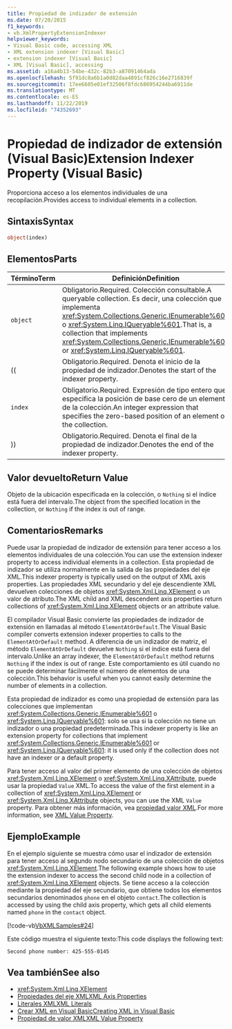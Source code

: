 ```yaml
---
title: Propiedad de indizador de extensión
ms.date: 07/20/2015
f1_keywords:
- vb.XmlPropertyExtensionIndexer
helpviewer_keywords:
- Visual Basic code, accessing XML
- XML extension indexer [Visual Basic]
- extension indexer [Visual Basic]
- XML [Visual Basic], accessing
ms.assetid: a16a4b13-54be-432c-82b3-a87091464ada
ms.openlocfilehash: 5f91dc8a6b1a0d82daa4891cf826c16e2716839f
ms.sourcegitcommit: 17ee6605e01ef32506f8fdc686954244ba6911de
ms.translationtype: MT
ms.contentlocale: es-ES
ms.lasthandoff: 11/22/2019
ms.locfileid: "74352693"
---
```

# <a name="extension-indexer-property-visual-basic"></a><span data-ttu-id="4aef2-102">Propiedad de indizador de extensión (Visual Basic)</span><span class="sxs-lookup"><span data-stu-id="4aef2-102">Extension Indexer Property (Visual Basic)</span></span>
<span data-ttu-id="4aef2-103">Proporciona acceso a los elementos individuales de una recopilación.</span><span class="sxs-lookup"><span data-stu-id="4aef2-103">Provides access to individual elements in a collection.</span></span>  
  
## <a name="syntax"></a><span data-ttu-id="4aef2-104">Sintaxis</span><span class="sxs-lookup"><span data-stu-id="4aef2-104">Syntax</span></span>  
  
```vb  
object(index)  
```  
  
## <a name="parts"></a><span data-ttu-id="4aef2-105">Elementos</span><span class="sxs-lookup"><span data-stu-id="4aef2-105">Parts</span></span>  
  
|<span data-ttu-id="4aef2-106">Término</span><span class="sxs-lookup"><span data-stu-id="4aef2-106">Term</span></span>|<span data-ttu-id="4aef2-107">Definición</span><span class="sxs-lookup"><span data-stu-id="4aef2-107">Definition</span></span>|  
|---|---|  
|`object`|<span data-ttu-id="4aef2-108">Obligatorio.</span><span class="sxs-lookup"><span data-stu-id="4aef2-108">Required.</span></span> <span data-ttu-id="4aef2-109">Colección consultable.</span><span class="sxs-lookup"><span data-stu-id="4aef2-109">A queryable collection.</span></span> <span data-ttu-id="4aef2-110">Es decir, una colección que implementa <xref:System.Collections.Generic.IEnumerable%601> o <xref:System.Linq.IQueryable%601>.</span><span class="sxs-lookup"><span data-stu-id="4aef2-110">That is, a collection that implements <xref:System.Collections.Generic.IEnumerable%601> or <xref:System.Linq.IQueryable%601>.</span></span>|  
|<span data-ttu-id="4aef2-111">(</span><span class="sxs-lookup"><span data-stu-id="4aef2-111">(</span></span>|<span data-ttu-id="4aef2-112">Obligatorio.</span><span class="sxs-lookup"><span data-stu-id="4aef2-112">Required.</span></span> <span data-ttu-id="4aef2-113">Denota el inicio de la propiedad de indizador.</span><span class="sxs-lookup"><span data-stu-id="4aef2-113">Denotes the start of the indexer property.</span></span>|  
|`index`|<span data-ttu-id="4aef2-114">Obligatorio.</span><span class="sxs-lookup"><span data-stu-id="4aef2-114">Required.</span></span> <span data-ttu-id="4aef2-115">Expresión de tipo entero que especifica la posición de base cero de un elemento de la colección.</span><span class="sxs-lookup"><span data-stu-id="4aef2-115">An integer expression that specifies the zero-based position of an element of the collection.</span></span>|  
|<span data-ttu-id="4aef2-116">)</span><span class="sxs-lookup"><span data-stu-id="4aef2-116">)</span></span>|<span data-ttu-id="4aef2-117">Obligatorio.</span><span class="sxs-lookup"><span data-stu-id="4aef2-117">Required.</span></span> <span data-ttu-id="4aef2-118">Denota el final de la propiedad de indizador.</span><span class="sxs-lookup"><span data-stu-id="4aef2-118">Denotes the end of the indexer property.</span></span>|  
  
## <a name="return-value"></a><span data-ttu-id="4aef2-119">Valor devuelto</span><span class="sxs-lookup"><span data-stu-id="4aef2-119">Return Value</span></span>  
 <span data-ttu-id="4aef2-120">Objeto de la ubicación especificada en la colección, o `Nothing` si el índice está fuera del intervalo.</span><span class="sxs-lookup"><span data-stu-id="4aef2-120">The object from the specified location in the collection, or `Nothing` if the index is out of range.</span></span>  
  
## <a name="remarks"></a><span data-ttu-id="4aef2-121">Comentarios</span><span class="sxs-lookup"><span data-stu-id="4aef2-121">Remarks</span></span>  
 <span data-ttu-id="4aef2-122">Puede usar la propiedad de indizador de extensión para tener acceso a los elementos individuales de una colección.</span><span class="sxs-lookup"><span data-stu-id="4aef2-122">You can use the extension indexer property to access individual elements in a collection.</span></span> <span data-ttu-id="4aef2-123">Esta propiedad de indizador se utiliza normalmente en la salida de las propiedades del eje XML.</span><span class="sxs-lookup"><span data-stu-id="4aef2-123">This indexer property is typically used on the output of XML axis properties.</span></span> <span data-ttu-id="4aef2-124">Las propiedades XML secundario y del eje descendiente XML devuelven colecciones de objetos <xref:System.Xml.Linq.XElement> o un valor de atributo.</span><span class="sxs-lookup"><span data-stu-id="4aef2-124">The XML child and XML descendent axis properties return collections of <xref:System.Xml.Linq.XElement> objects or an attribute value.</span></span>  
  
 <span data-ttu-id="4aef2-125">El compilador Visual Basic convierte las propiedades de indizador de extensión en llamadas al método `ElementAtOrDefault`.</span><span class="sxs-lookup"><span data-stu-id="4aef2-125">The Visual Basic compiler converts extension indexer properties to calls to the `ElementAtOrDefault` method.</span></span> <span data-ttu-id="4aef2-126">A diferencia de un indizador de matriz, el método `ElementAtOrDefault` devuelve `Nothing` si el índice está fuera del intervalo.</span><span class="sxs-lookup"><span data-stu-id="4aef2-126">Unlike an array indexer, the `ElementAtOrDefault` method returns `Nothing` if the index is out of range.</span></span> <span data-ttu-id="4aef2-127">Este comportamiento es útil cuando no se puede determinar fácilmente el número de elementos de una colección.</span><span class="sxs-lookup"><span data-stu-id="4aef2-127">This behavior is useful when you cannot easily determine the number of elements in a collection.</span></span>  
  
 <span data-ttu-id="4aef2-128">Esta propiedad de indizador es como una propiedad de extensión para las colecciones que implementan <xref:System.Collections.Generic.IEnumerable%601> o <xref:System.Linq.IQueryable%601>: solo se usa si la colección no tiene un indizador o una propiedad predeterminada.</span><span class="sxs-lookup"><span data-stu-id="4aef2-128">This indexer property is like an extension property for collections that implement <xref:System.Collections.Generic.IEnumerable%601> or <xref:System.Linq.IQueryable%601>: it is used only if the collection does not have an indexer or a default property.</span></span>  
  
 <span data-ttu-id="4aef2-129">Para tener acceso al valor del primer elemento de una colección de objetos <xref:System.Xml.Linq.XElement> o <xref:System.Xml.Linq.XAttribute>, puede usar la propiedad `Value` XML.</span><span class="sxs-lookup"><span data-stu-id="4aef2-129">To access the value of the first element in a collection of <xref:System.Xml.Linq.XElement> or <xref:System.Xml.Linq.XAttribute> objects, you can use the XML `Value` property.</span></span> <span data-ttu-id="4aef2-130">Para obtener más información, vea [propiedad valor XML](../../../visual-basic/language-reference/xml-axis/xml-value-property.md).</span><span class="sxs-lookup"><span data-stu-id="4aef2-130">For more information, see [XML Value Property](../../../visual-basic/language-reference/xml-axis/xml-value-property.md).</span></span>  
  
## <a name="example"></a><span data-ttu-id="4aef2-131">Ejemplo</span><span class="sxs-lookup"><span data-stu-id="4aef2-131">Example</span></span>  
 <span data-ttu-id="4aef2-132">En el ejemplo siguiente se muestra cómo usar el indizador de extensión para tener acceso al segundo nodo secundario de una colección de objetos <xref:System.Xml.Linq.XElement>.</span><span class="sxs-lookup"><span data-stu-id="4aef2-132">The following example shows how to use the extension indexer to access the second child node in a collection of <xref:System.Xml.Linq.XElement> objects.</span></span> <span data-ttu-id="4aef2-133">Se tiene acceso a la colección mediante la propiedad del eje secundario, que obtiene todos los elementos secundarios denominados `phone` en el objeto `contact`.</span><span class="sxs-lookup"><span data-stu-id="4aef2-133">The collection is accessed by using the child axis property, which gets all child elements named `phone` in the `contact` object.</span></span>  
  
 [!code-vb[VbXMLSamples#24](~/samples/snippets/visualbasic/VS_Snippets_VBCSharp/VbXMLSamples/VB/XMLSamples11.vb#24)]  
  
 <span data-ttu-id="4aef2-134">Este código muestra el siguiente texto:</span><span class="sxs-lookup"><span data-stu-id="4aef2-134">This code displays the following text:</span></span>  
  
 `Second phone number: 425-555-0145`  
  
## <a name="see-also"></a><span data-ttu-id="4aef2-135">Vea también</span><span class="sxs-lookup"><span data-stu-id="4aef2-135">See also</span></span>

- <xref:System.Xml.Linq.XElement>
- [<span data-ttu-id="4aef2-136">Propiedades del eje XML</span><span class="sxs-lookup"><span data-stu-id="4aef2-136">XML Axis Properties</span></span>](../../../visual-basic/language-reference/xml-axis/index.md)
- [<span data-ttu-id="4aef2-137">Literales XML</span><span class="sxs-lookup"><span data-stu-id="4aef2-137">XML Literals</span></span>](../../../visual-basic/language-reference/xml-literals/index.md)
- [<span data-ttu-id="4aef2-138">Crear XML en Visual Basic</span><span class="sxs-lookup"><span data-stu-id="4aef2-138">Creating XML in Visual Basic</span></span>](../../../visual-basic/programming-guide/language-features/xml/creating-xml.md)
- [<span data-ttu-id="4aef2-139">Propiedad de valor XML</span><span class="sxs-lookup"><span data-stu-id="4aef2-139">XML Value Property</span></span>](../../../visual-basic/language-reference/xml-axis/xml-value-property.md)
